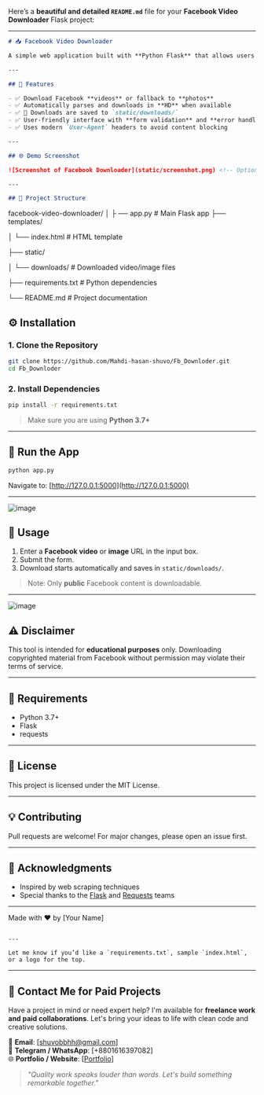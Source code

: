 Here’s a **beautiful and detailed `README.md`** file for your **Facebook Video Downloader** Flask project:

---

```markdown
# 📥 Facebook Video Downloader

A simple web application built with **Python Flask** that allows users to download videos (or images) from public Facebook video URLs. The app parses the video URL, extracts the media source, and lets users save it locally.

---

## 🚀 Features

- ✅ Download Facebook **videos** or fallback to **photos**
- ✅ Automatically parses and downloads in **HD** when available
- ✅ 📂 Downloads are saved to `static/downloads/`
- ✅ User-friendly interface with **form validation** and **error handling**
- ✅ Uses modern `User-Agent` headers to avoid content blocking

---

## 🌐 Demo Screenshot

![Screenshot of Facebook Downloader](static/screenshot.png) <!-- Optional: Add an actual screenshot file -->

---

## 📁 Project Structure

```

facebook-video-downloader/
│
├
── app.py                   # Main Flask app
├── templates/

│   └── index.html           # HTML template

├── static/

│   └── downloads/           # Downloaded video/image files

├── requirements.txt         # Python dependencies

└── README.md                # Project documentation


## ⚙️ Installation

### 1. Clone the Repository

```bash
git clone https://github.com/Mahdi-hasan-shuvo/Fb_Downloder.git
cd Fb_Downloder
````

### 2. Install Dependencies

```bash
pip install -r requirements.txt
```

> Make sure you are using **Python 3.7+**

---

## 🧪 Run the App

```bash
python app.py
```

Navigate to: [http://127.0.0.1:5000](http://127.0.0.1:5000)

---
![image](https://github.com/user-attachments/assets/de3ceb68-7c71-41d4-b981-f555d1beacd4)

## 📝 Usage

1. Enter a **Facebook video** or **image** URL in the input box.
2. Submit the form.
3. Download starts automatically and saves in `static/downloads/`.

> Note: Only **public** Facebook content is downloadable.

---
![image](https://github.com/user-attachments/assets/bb331257-e25c-40a3-a8c7-bcef97cf5857)

## ⚠️ Disclaimer

This tool is intended for **educational purposes** only. Downloading copyrighted material from Facebook without permission may violate their terms of service.

---

## 📌 Requirements

* Python 3.7+
* Flask
* requests

---

## 📃 License

This project is licensed under the MIT License.

---

## 💡 Contributing

Pull requests are welcome! For major changes, please open an issue first.

---

## 🙏 Acknowledgments

* Inspired by web scraping techniques
* Special thanks to the [Flask](https://flask.palletsprojects.com/) and [Requests](https://docs.python-requests.org/) teams

---

Made with ❤️ by \[Your Name]

```

---

Let me know if you’d like a `requirements.txt`, sample `index.html`, or a logo for the top.
```
---

## 💼 Contact Me for Paid Projects

Have a project in mind or need expert help? I'm available for **freelance work and paid collaborations**. Let's bring your ideas to life with clean code and creative solutions.

📩 **Email**: [shuvobbhh@gmail.com]  
💬 **Telegram / WhatsApp**: [+8801616397082]  
🌐 **Portfolio / Website**: [[Portfolio](https://mahdi-hasan-shuvo.github.io/Mahdi-hasan-shuvo/)]

> *"Quality work speaks louder than words. Let's build something remarkable together."*
